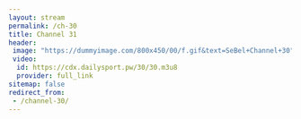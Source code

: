 ```yaml
---
layout: stream
permalink: /ch-30
title: Channel 31
header:
 image: "https://dummyimage.com/800x450/00/f.gif&text=SeBel+Channel+30"
 video:
  id: https://cdx.dailysport.pw/30/30.m3u8
  provider: full_link
sitemap: false
redirect_from:
 - /channel-30/
---
```

<!-- may change -->
